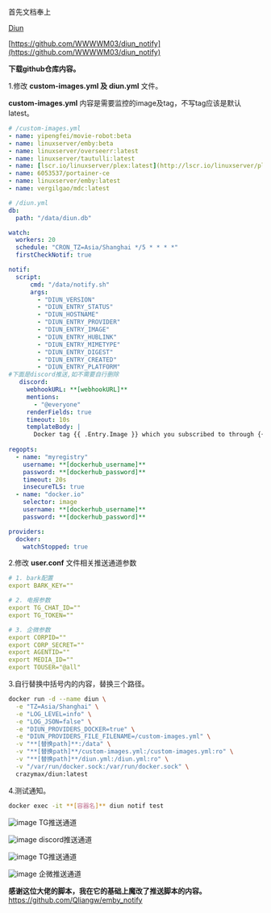 首先文档奉上

[Diun](https://crazymax.dev/diun/)

[https://github.com/WWWWM03/diun_notify](https://github.com/WWWWM03/diun_notify)

**下载github仓库内容。**

1.修改 **custom-images.yml 及 diun.yml** 文件。

**custom-images.yml** 内容是需要监控的image及tag，不写tag应该是默认latest。

```yaml
# /custom-images.yml
- name: yipengfei/movie-robot:beta
- name: linuxserver/emby:beta
- name: linuxserver/overseerr:latest
- name: linuxserver/tautulli:latest
- name: [lscr.io/linuxserver/plex:latest](http://lscr.io/linuxserver/plex:latest)
- name: 6053537/portainer-ce
- name: linuxserver/emby:latest
- name: vergilgao/mdc:latest
```

```yaml
# /diun.yml
db:
  path: "/data/diun.db"

watch:
  workers: 20
  schedule: "CRON_TZ=Asia/Shanghai */5 * * * *"
  firstCheckNotif: true

notif:
  script:
      cmd: "/data/notify.sh"
      args:
        - "DIUN_VERSION"
        - "DIUN_ENTRY_STATUS"
        - "DIUN_HOSTNAME"
        - "DIUN_ENTRY_PROVIDER"
        - "DIUN_ENTRY_IMAGE"
        - "DIUN_ENTRY_HUBLINK"
        - "DIUN_ENTRY_MIMETYPE"
        - "DIUN_ENTRY_DIGEST"
        - "DIUN_ENTRY_CREATED"
        - "DIUN_ENTRY_PLATFORM"        
#下面是discord推送,如不需要自行删除
   discord:
     webhookURL: **[webhookURL]**
     mentions:
       - "@everyone"
     renderFields: true
     timeout: 10s
     templateBody: |
       Docker tag {{ .Entry.Image }} which you subscribed to through {{ .Entry.Provider }} provider has been released.
      
regopts:
  - name: "myregistry"
    username: **[dockerhub_username]**
    password: **[dockerhub_password]**
    timeout: 20s
    insecureTLS: true
  - name: "docker.io"
    selector: image
    username: **[dockerhub_username]**
    password: **[dockerhub_password]**

providers:
  docker:
    watchStopped: true
```

2.修改 **user.conf** 文件相关推送通道参数

```yaml
# 1. bark配置
export BARK_KEY=""

# 2. 电报参数
export TG_CHAT_ID=""
export TG_TOKEN=""

# 3. 企微参数
export CORPID=""
export CORP_SECRET=""
export AGENTID=""
export MEDIA_ID=""
export TOUSER="@all"
```

3.自行替换中括号内的内容，替换三个路径。

```bash
docker run -d --name diun \
  -e "TZ=Asia/Shanghai" \
  -e "LOG_LEVEL=info" \
  -e "LOG_JSON=false" \
  -e "DIUN_PROVIDERS_DOCKER=true" \
  -e "DIUN_PROVIDERS_FILE_FILENAME=/custom-images.yml" \
  -v "**[替换path]**:/data" \
  -v "**[替换path]**/custom-images.yml:/custom-images.yml:ro" \
  -v "**[替换path]**/diun.yml:/diun.yml:ro" \
  -v "/var/run/docker.sock:/var/run/docker.sock" \
  crazymax/diun:latest
```

4.测试通知。

```bash
docker exec -it **[容器名]** diun notif test
```

![image](https://user-images.githubusercontent.com/74545085/194116386-1477a9cb-35f5-45d8-ad24-2d5028bbfd85.png)
TG推送通道

![image](https://user-images.githubusercontent.com/74545085/194116469-cc4d6046-c1c4-4bf9-b06c-daa6876e691c.png)
discord推送通道

![image](https://user-images.githubusercontent.com/74545085/194116502-45a70cf9-5a66-4647-86d0-618d8ab2ef5c.png)
TG推送通道

![image](https://user-images.githubusercontent.com/74545085/194116536-c7e8849f-ffbb-4d48-a5ff-f1a8d34617eb.png)
企微推送通道

**感谢这位大佬的脚本，我在它的基础上魔改了推送脚本的内容。**
https://github.com/Qliangw/emby_notify
